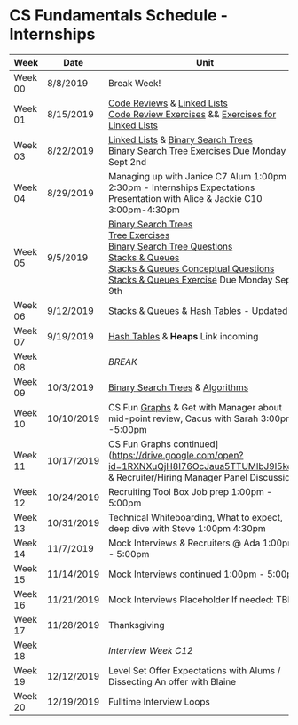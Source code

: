# CS Fundamentals Schedule - Internships

| Week    | Date | Unit
|---------|---------|------------------
| Week 00 |  8/8/2019 | Break Week!
| Week 01 |  8/15/2019 | [Code Reviews](https://github.com/Ada-Developers-Academy/textbook-curriculum/blob/master/04-cs-fundamentals/internship/code-reviews.md) & [Linked Lists](https://github.com/Ada-Developers-Academy/textbook-curriculum/blob/master/04-cs-fundamentals/internship/linked_lists.md) <br />[Code Review Exercises](https://github.com/Ada-C11/code-reviews) && [Exercises for Linked Lists](https://github.com/Ada-C11/linked-list)
| Week 03 | 8/22/2019 | [Linked Lists](https://github.com/Ada-Developers-Academy/textbook-curriculum/blob/master/04-cs-fundamentals/internship/linked_lists.md) & [Binary Search Trees](https://github.com/Ada-Developers-Academy/textbook-curriculum/blob/master/04-cs-fundamentals/internship/binary-search-trees.md)<br />[Binary Search Tree Exercises](https://github.com/ada-c11/tree-practice) Due Monday Sept 2nd
| Week 04 | 8/29/2019 |  Managing up with Janice C7 Alum 1:00pm - 2:30pm - Internships Expectations Presentation with Alice & Jackie C10 3:00pm-4:30pm  
| Week 05 | 9/5/2019 | [Binary Search Trees](https://github.com/Ada-Developers-Academy/textbook-curriculum/blob/master/04-cs-fundamentals/internship/binary-search-trees.md) <br />[Tree Exercises](https://github.com/ada-c11/tree-practice)<br />[Binary Search Tree Questions](https://github.com/Ada-Developers-Academy/textbook-curriculum/blob/master/04-cs-fundamentals/internship/exercises/binary-tree.md) <br />[Stacks & Queues](https://github.com/Ada-Developers-Academy/textbook-curriculum/blob/master/04-cs-fundamentals/internship/stacks-and-queues.md)<br />[Stacks & Queues Conceptual Questions](https://github.com/Ada-Developers-Academy/textbook-curriculum/blob/master/04-cs-fundamentals/internship/exercises/stacks-queues-conceptual-questions.md)<br />[Stacks & Queues Exercise](https://github.com/Ada-C11/stacks-queues) Due Monday Sept 9th
| Week 06 | 9/12/2019 | [Stacks & Queues](https://github.com/Ada-Developers-Academy/textbook-curriculum/blob/master/04-cs-fundamentals/internship/stacks-and-queues.md) & [Hash Tables](https://github.com/Ada-Developers-Academy/textbook-curriculum/blob/csfun-hash-tables/04-cs-fundamentals/internship/hash-tables.md) - Updated <br />
| Week 07 | 9/19/2019 | [Hash Tables](https://github.com/Ada-Developers-Academy/textbook-curriculum/blob/master/04-cs-fundamentals/internship/Hash%20Tables.md) & **Heaps** Link incoming
| Week 08 | | _BREAK_
| Week 09 | 10/3/2019 | [Binary Search Trees](https://github.com/Ada-Developers-Academy/textbook-curriculum/blob/master/04-cs-fundamentals/internship/Binary%20Search%20Trees.md) & [Algorithms](https://github.com/Ada-Developers-Academy/textbook-curriculum/blob/master/04-cs-fundamentals/internship/Introduction%20to%20Algorithms.md)
| Week 10 | 10/10/2019 | CS Fun [Graphs](https://drive.google.com/open?id=1RXNXuQjH8I76OcJaua5TTUMlbJ9l5kcX) & Get with Manager about mid-point review, Cacus with Sarah 3:00pm -5:00pm
| Week 11 | 10/17/2019 | CS Fun Graphs continued](https://drive.google.com/open?id=1RXNXuQjH8I76OcJaua5TTUMlbJ9l5kcX) &  Recruiter/Hiring Manager Panel Discussion
| Week 12 | 10/24/2019 | Recruiting Tool Box Job prep 1:00pm - 5:00pm 
| Week 13 | 10/31/2019 | Technical Whiteboarding, What to expect, deep dive with Steve 1:00pm 4:30pm 
| Week 14 | 11/7/2019 | Mock Interviews  & Recruiters @ Ada 1:00pm - 5:00pm 
| Week 15 | 11/14/2019 | Mock Interviews continued 1:00pm - 5:00pm 
| Week 16 | 11/21/2019 | Mock Interviews Placeholder If needed: TBD 
| Week 17 | 11/28/2019 | Thanksgiving
| Week 18 | | _Interview Week C12_
| Week 19 | 12/12/2019 | Level Set Offer Expectations with Alums / Dissecting An offer with Blaine
| Week 20 | 12/19/2019 | Fulltime Interview Loops

